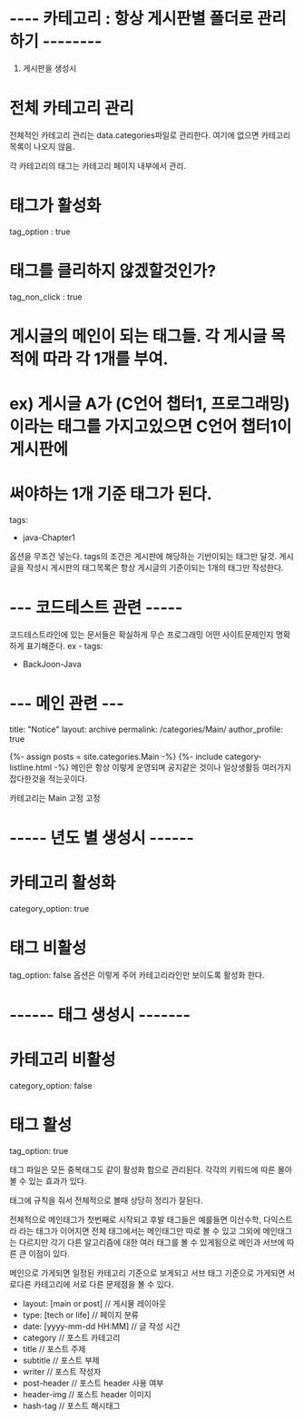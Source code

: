 ﻿# ---- 카테고리 : 항상 게시판별 폴더로 관리하기 -------- 
1. 게시판을 생성시

# 전체 카테고리 관리
전체적인 카테고리 관리는
data.categories파일로 관리한다.
여기에 없으면 카테고리 목록이 나오지 않음.

각 카테고리의 태그는 카테고리 페이지 내부에서 관리.

# 태그가 활성화
tag_option : true  
# 태그를 클리하지 않겠할것인가?
tag_non_click : true
# 게시글의 메인이 되는 태그들. 각 게시글 목적에 따라 각 1개를 부여.
# ex) 게시글 A가 (C언어 챕터1, 프로그래밍) 이라는 태그를 가지고있으면 C언어 챕터1이 게시판에 
# 써야하는 1개 기준 태그가 된다.
tags: 
  - java-Chapter1

옵션을 무조건 넣는다.
tags의 조건은 게시판에 해당하는 기반이되는 태그만 달것.
게시글을 작성시 게시판의 태그목록은 항상 게시글의 기준이되는 1개의 태그만 작성한다.

# --- 코드테스트 관련 -----
코드테스트라인에 있는 문서들은 확실하게 무슨 프로그래밍 어떤 사이트문제인지 명확하게 표기해준다.
ex - 
tags: 
  - BackJoon-Java

# --- 메인 관련 ---
title: "Notice"
layout: archive
permalink: /categories/Main/
author_profile: true

{%- assign posts = site.categories.Main -%}
{%- include category-listline.html -%}
메인은 항상 이렇게 운영되며 공지같은 것이나 일상생활등 여러가지 잡다한것을 적는곳이다.

카테고리는 Main 고정
고정

# ----- 년도 별 생성시 ------
# 카테고리 활성화
category_option: true
# 태그 비활성
tag_option: false
옵션은 이렇게 주어
카테고리라인만 보이도록 활성화 한다.


# ------ 태그 생성시 -------
# 카테고리 비활성
category_option: false
# 태그 활성
tag_option: true

태그 파일은 
모든 중복태그도 같이 활성화 함으로 관리된다.
각각의 키워드에 따른 몰아 볼 수 있는 효과가 있다.

태그에 규칙을 줘서 전체적으로 볼때 상당히 정리가 잘된다.

전체적으로 메인태그가 첫번째로 시작되고
후발 태그들은 예를들면 이산수학, 다익스트라 라는 태그가 이어지면
전체 태그에서는 메인태그만 따로 볼 수 있고
그외에 메인태그는 다르지만 각기 다른 알고리즘에 대한 여러 태그를 볼 수 있게됨으로
메인과 서브에 따른 큰 이점이 있다.

메인으로 가게되면 일정된 카테고리 기준으로 보게되고
서브 태그 기준으로 가게되면 서로다른 카테고리에 서로 다른 문제점을 볼 수 있다.



- layout: [main or post] // 게시물 레이아웃
- type: [tech or life] // 페이지 분류
- date: [yyyy-mm-dd HH:MM] // 글 작성 시간
- category // 포스트 카테고리
- title // 포스트 주제
- subtitle // 포스트 부제
- writer // 포스트 작성자
- post-header // 포스트 header 사용 여부
- header-img // 포스트 header 이미지
- hash-tag // 포스트 해시태그